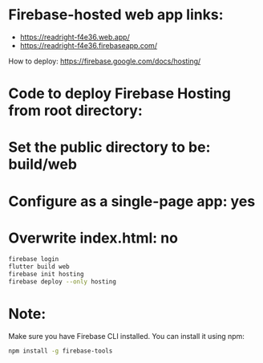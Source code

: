 # Firebase-hosted web app links: 
- https://readright-f4e36.web.app/
- https://readright-f4e36.firebaseapp.com/

How to deploy: https://firebase.google.com/docs/hosting/

# Code to deploy Firebase Hosting from root directory:
# Set the public directory to be: build/web
# Configure as a single-page app: yes
# Overwrite index.html: no
``` bash
firebase login
flutter build web
firebase init hosting
firebase deploy --only hosting
```
# Note:
Make sure you have Firebase CLI installed. You can install it using npm:
``` bash
npm install -g firebase-tools
```